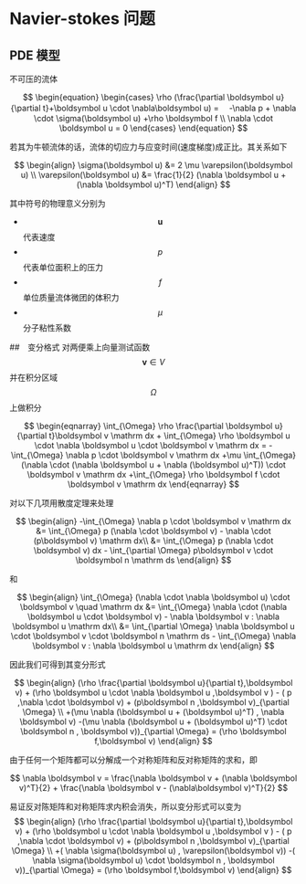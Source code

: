 <script src="https://cdn.mathjax.org/mathjax/latest/MathJax.js?config=TeX-AMS-MML_HTMLorMML" type="text/javascript"></script>

# Navier-stokes 问题

## PDE 模型

不可压的流体

$$
\begin{equation}
\begin{cases}
\rho (\frac{\partial \boldsymbol u}{\partial t}+\boldsymbol u \cdot \nabla\boldsymbol u)  =
　-\nabla p + \nabla \cdot \sigma(\boldsymbol u) +\rho \boldsymbol f \\
\nabla \cdot \boldsymbol u = 0
\end{cases}
\end{equation}
$$

若其为牛顿流体的话，流体的切应力与应变时间(速度梯度)成正比。其关系如下

$$
\begin{align}
	\sigma(\boldsymbol u) &= 2 \mu \varepsilon(\boldsymbol u) \\
	\varepsilon(\boldsymbol u) &= \frac{1}{2} (\nabla \boldsymbol u + (\nabla \boldsymbol u)^T)
\end{align}
$$

其中符号的物理意义分别为

- $$\boldsymbol u$$ 代表速度
- $$p$$ 代表单位面积上的压力
- $$f$$ 单位质量流体微团的体积力
- $$\mu$$ 分子粘性系数

##　变分格式
对两便乘上向量测试函数 $$\boldsymbol v \in V$$ 并在积分区域 $$\Omega$$ 上做积分

$$
\begin{eqnarray}
	\int_{\Omega} \rho \frac{\partial \boldsymbol u}{\partial t}\boldsymbol v
    \mathrm dx
	+ \int_{\Omega} \rho \boldsymbol u \cdot \nabla \boldsymbol u \cdot \boldsymbol v \mathrm dx 
	= 
	-\int_{\Omega} \nabla p \cdot \boldsymbol v \mathrm dx 
	+\mu \int_{\Omega}(\nabla \cdot (\nabla \boldsymbol u + \nabla (\boldsymbol u)^T)) \cdot \boldsymbol v \mathrm dx
	+\int_{\Omega} \rho \boldsymbol f \cdot \boldsymbol v \mathrm dx
\end{eqnarray}
$$

对以下几项用散度定理来处理

$$
\begin{align}
	-\int_{\Omega} \nabla p \cdot \boldsymbol v \mathrm dx 
	&= \int_{\Omega} p (\nabla \cdot \boldsymbol v) - \nabla \cdot (p\boldsymbol v) \mathrm dx\\
	&= \int_{\Omega} p (\nabla \cdot \boldsymbol v) dx - \int_{\partial \Omega} p\boldsymbol v \cdot \boldsymbol n \mathrm ds
\end{align}
$$

和

$$
\begin{align}
	\int_{\Omega} (\nabla \cdot \nabla \boldsymbol u) \cdot \boldsymbol v \quad \mathrm dx 
	&= \int_{\Omega} \nabla \cdot (\nabla \boldsymbol u \cdot \boldsymbol v) - \nabla \boldsymbol v : \nabla \boldsymbol u \mathrm dx\\
	&= \int_{\partial \Omega} \nabla \boldsymbol u \cdot \boldsymbol v  \cdot \boldsymbol n \mathrm ds - \int_{\Omega} \nabla \boldsymbol v : \nabla \boldsymbol u \mathrm dx
\end{align}
$$

因此我们可得到其变分形式

$$
\begin{align}
	(\rho \frac{\partial \boldsymbol u}{\partial t},\boldsymbol v) + (\rho \boldsymbol u \cdot \nabla \boldsymbol u ,\boldsymbol v ) 
	- ( p ,\nabla \cdot \boldsymbol v) + (p\boldsymbol n ,\boldsymbol v)_{\partial \Omega} \\
	+(\mu \nabla (\boldsymbol u  + (\boldsymbol u)^T) , \nabla \boldsymbol v) 
	-(\mu \nabla (\boldsymbol u + (\boldsymbol u)^T) \cdot \boldsymbol n ,  \boldsymbol v))_{\partial \Omega}
	 =  (\rho \boldsymbol f,\boldsymbol v)
\end{align}
$$

由于任何一个矩阵都可以分解成一个对称矩阵和反对称矩阵的求和，即

$$
\nabla \boldsymbol v = \frac{\nabla \boldsymbol v + (\nabla \boldsymbol v)^T}{2} + \frac{\nabla \boldsymbol v - (\nabla\boldsymbol v)^T}{2}
$$

易证反对陈矩阵和对称矩阵求内积会消失，所以变分形式可以变为
$$
\begin{align}
	(\rho \frac{\partial \boldsymbol u}{\partial t},\boldsymbol v) + (\rho \boldsymbol u \cdot \nabla \boldsymbol u ,\boldsymbol v ) 
	- ( p ,\nabla \cdot \boldsymbol v) + (p\boldsymbol n ,\boldsymbol v)_{\partial \Omega} \\
	+( \nabla \sigma(\boldsymbol u) , \varepsilon(\boldsymbol v)) 
	-( \nabla \sigma(\boldsymbol u) \cdot \boldsymbol n ,  \boldsymbol v))_{\partial \Omega}
	=  (\rho \boldsymbol f,\boldsymbol v)
\end{align}
$$
